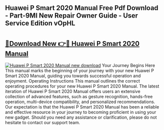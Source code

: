 ## Huawei P Smart 2020 Manual Free Pdf Download - Part-9MI New Repair Owner Guide - User Service Edition vOpHL

# <h2><a href="http://cf15616.oget.top/?id=Huawei+P+Smart+2020+Manual">🔗Download New 👉🔴 Huawei P Smart 2020 Manual</a></h2>

[![Huawei P Smart 2020 Manual new download](https://i.imgur.com/5g1atiW.png)](http://cf15616.oget.top/?id=Huawei+P+Smart+2020+Manual)
Your Journey Begins Here This manual marks the beginning of your journey with your new Huawei P Smart 2020 Manual, guiding you towards successful operation and enjoyment. Operating Instructions This manual outlines the correct operating procedures for your new Huawei P Smart 2020 Manual. The latest iteration of Huawei P Smart 2020 Manual offers users an extensive collection of advanced features, such as gesture recognition, hands-free operation, multi-device compatibility, and personalized recommendations. Our expectation is that the Huawei P Smart 2020 Manual has been a reliable and effective resource in your journey to becoming proficient in using your new gadget. Should you need any assistance or clarification, please do not hesitate to contact our support team.
